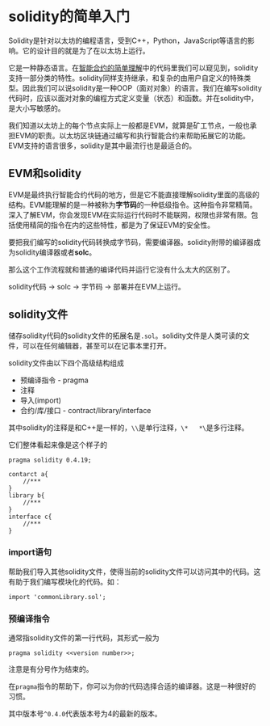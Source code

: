 # solidity的简单入门

Solidity是针对以太坊的编程语言，受到C++，Python，JavaScript等语言的影响。它的设计目的就是为了在以太坊上运行。

它是一种静态语言。在[智能合约的简单理解](https://github.com/Luosuu/Blockchain-LearningNotes/blob/master/%E6%99%BA%E8%83%BD%E5%90%88%E7%BA%A6%E7%90%86%E8%A7%A3.md)中的代码里我们可以窥见到，solidity支持一部分类的特性。solidity同样支持继承，和复杂的由用户自定义的特殊类型。因此我们可以说solidity是一种OOP（面对对象）的语言。我们在编写solidity代码时，应该以面对对象的编程方式定义变量（状态）和函数。并在solidity中，是大小写敏感的。

我们知道以太坊上的每个节点实际上一般都是EVM，就算是矿工节点，一般也承担EVM的职责。以太坊区块链通过编写和执行智能合约来帮助拓展它的功能。EVM支持的语言很多，solidity是其中最流行也是最适合的。

## EVM和solidity

EVM是最终执行智能合约代码的地方，但是它不能直接理解solidity里面的高级的结构。EVM能理解的是一种被称为**字节码**的一种低级指令。这种指令非常精简。深入了解EVM，你会发现EVM在实际运行代码时不能联网，权限也非常有限。包括使用精简的指令在内的这些特性，都是为了保证EVM的安全性。

要把我们编写的solidity代码转换成字节码，需要编译器。solidity附带的编译器成为solidity编译器或者**solc**。

那么这个工作流程就和普通的编译代码并运行它没有什么太大的区别了。

solidity代码 -> solc -> 字节码 -> 部署并在EVM上运行。

## solidity文件

储存solidity代码的solidity文件的拓展名是`.sol`。solidity文件是人类可读的文件，可以在任何编辑器，甚至可以在记事本里打开。

solidity文件由以下四个高级结构组成

* 预编译指令 - pragma
* 注释
* 导入(import)
* 合约/库/接口 - contract/library/interface

其中solidity的注释是和C++是一样的，`\\`是单行注释，`\*   *\`是多行注释。

它们整体看起来像是这个样子的

```solidity
pragma solidity 0.4.19;

contarct a{
    //***
}
library b{
    //***
}
interface c{
    //***
}
```

### import语句

帮助我们导入其他solidity文件，使得当前的solidity文件可以访问其中的代码。这有助于我们编写模块化的代码。如：

```solidity
import 'commonLibrary.sol';
```

### 预编译指令

通常指solidity文件的第一行代码，其形式一般为

```solidity
pragma solidity <<version number>>;
```

注意是有分号作为结束的。

在`pragma`指令的帮助下，你可以为你的代码选择合适的编译器。这是一种很好的习惯。

其中版本号`^0.4.0`代表版本号为4的最新的版本。
